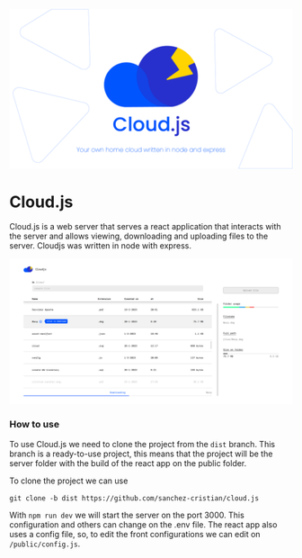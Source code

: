 ![cloudjs-banner](./assets/readme-banner.png)

# Cloud.js
Cloud.js is a web server that serves a react application that interacts with the server and allows viewing, downloading and uploading files to the server. Cloudjs was written in node with express. 

![cloudjs-banner](./assets/front.png)

### How to use
To use Cloud.js we need to clone the project from the `dist` branch. This branch is a ready-to-use project, this means that the project will be the server folder with the build of the react app on the public folder. 

To clone the project we can use 
```
git clone -b dist https://github.com/sanchez-cristian/cloud.js
```

With `npm run dev` we will start the server on the port 3000. This configuration and others can change on the .env file. The react app also uses a config file, so, to edit the front configurations we can edit on `/public/config.js`.


